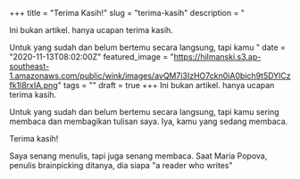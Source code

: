 +++
title = "Terima Kasih!"
slug = "terima-kasih"
description = "<p>Ini bukan artikel. hanya ucapan terima kasih.  </p><p>Untuk  yang sudah dan belum bertemu secara langsung, tapi kamu "
date = "2020-11-13T08:02:00Z"
featured_image = "https://hilmanski.s3.ap-southeast-1.amazonaws.com/public/wink/images/avQM7i3IzHO7ckn0iA0bich9t5DYlCzfk1l8rxIA.png"
tags = ""
draft = true
+++ 
Ini bukan artikel. hanya ucapan terima kasih.

Untuk yang sudah dan belum bertemu secara langsung, tapi kamu sering membaca dan membagikan tulisan saya. Iya, kamu yang sedang membaca.

Terima kasih!

Saya senang menulis, tapi juga senang membaca. Saat Maria Popova, penulis brainpicking ditanya, dia siapa "a reader who writes"